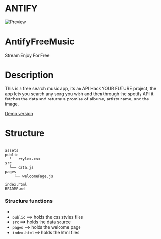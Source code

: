 # ANTIFY

![Preview](https://drive.google.com/uc?export-view&id=1dj0TllRQX8RzGsjeaQab8iDTlUgbpZNr)



# AntifyFreeMusic
Stream Enjoy For Free 



# Description
This is a free search music app, its an API Hack YOUR FUTURE project, the app lets you search any song you  wish and then through the spotify API it fetches the data and returns a promise of albums, artists name, and the image.


[ Demo version]([https://deploy-preview-10--subtle-jalebi-c3d420.netlify.app/](https://ok-ro.github.io/AntifyFreeMusic/))

# Structure

```

assets
public
  └── styles.css
src
  └── data.js
pages
    └── welcomePage.js
        
index.html
README.md
```

### Structure functions

- 
- `public` ==> holds the css styles files
- `src`    ==> holds the data source
- `pages`  ==> holds the welcome page
- `index.html`==> holds the html files

